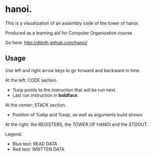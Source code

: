 hanoi.
======

This is a visualization of an assembly code of the tower of hanoi.

Produced as a learning aid for Computer Organization course.

Go here: <http://dtinth.github.com/hanoi/>

Usage
-----

Use left and right arrow keys to go forward and backward in time.

At the left: CODE section.

* %eip points to the instruction that will be run next.
* Last run instruction in __boldface__.

At the center: STACK section.

* Position of %ebp and %esp, as well as arguments build shown.

At the right: the REGISTERS, the TOWER OF HANOI and the STDOUT.

Legend:

* Blue text: READ DATA
* Red text: WRITTEN DATA
